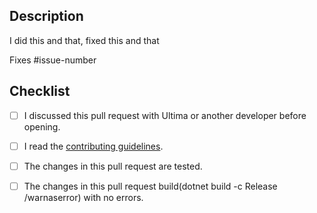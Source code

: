 ## Description

I did this and that, fixed this and that

Fixes #issue-number

## Checklist

[//]: # "Put an x in [ ] to check the checkbox, like [x]"

- [ ] I discussed this pull request with Ultima or another developer before opening.
- [ ] I read the [contributing guidelines](https://www.github.com/n-Ultima/UnixBot/blob/main/.github/CONTRIBUTING.md).
- [ ] The changes in this pull request are tested.
- [ ] The changes in this pull request build(dotnet build -c Release /warnaserror) with no errors.

